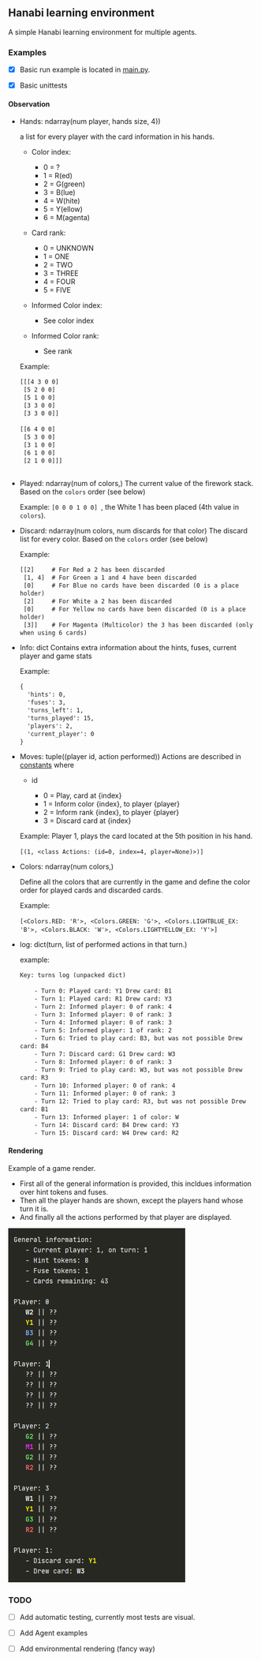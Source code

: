 
## Hanabi learning environment

A simple Hanabi learning environment for multiple agents.


### Examples

- [x] Basic run example is located in [main.py](main.py).
- [x] Basic unittests


#### Observation

- Hands: ndarray(num player, hands size, 4))

    a list for every player with the card information in his hands. 

    - Color index: 
    
        * 0 = ?
        * 1 = R(ed)
        * 2 = G(green)
        * 3 = B(lue)
        * 4 = W(hite)
        * 5 = Y(ellow)
        * 6 = M(agenta)
    
    - Card rank:
    
        * 0 = UNKNOWN
        * 1 = ONE
        * 2 = TWO
        * 3 = THREE
        * 4 = FOUR
        * 5 = FIVE
        
    - Informed Color index:
        
        * See color index
        
    - Informed Color rank:
    
       * See rank
       
    Example:
      
     ```
    [[[4 3 0 0]
      [5 2 0 0]
      [5 1 0 0]
      [3 3 0 0]
      [3 3 0 0]]
    
     [[6 4 0 0]
      [5 3 0 0]
      [3 1 0 0]
      [6 1 0 0]
      [2 1 0 0]]]  
      
    ```

- Played: ndarray(num of colors,)
    The current value of the firework stack. Based on the `colors` order (see below)
    
    Example: ```[0 0 0 1 0 0] ```, the White 1 has been placed (4th value in `colors`).
    
    
- Discard: ndarray(num colors, num discards for that color)
    The discard list for every color. Based on the `colors` order (see below)
    
    Example:
    ```
    [[2]     # For Red a 2 has been discarded
     [1, 4]  # For Green a 1 and 4 have been discarded
     [0]     # For Blue no cards have been discarded (0 is a place holder)
     [2]     # For White a 2 has been discarded
     [0]     # For Yellow no cards have been discarded (0 is a place holder)
     [3]]    # For Magenta (Multicolor) the 3 has been discarded (only when using 6 cards)
    ```
  
- Info: dict
    Contains extra information about the hints, fuses, current player and game stats
    
    Example: 
    ```
    { 
      'hints': 0, 
      'fuses': 3, 
      'turns_left': 1, 
      'turns_played': 15, 
      'players': 2, 
      'current_player': 0
    }
    ```

- Moves: tuple((player id, action performed))
    Actions are described in [constants](environment/utils/constants.py) where 
    
    - id
    
       * 0 = Play, card at {index}
       * 1 = Inform color {index}, to player {player}
       * 2 = Inform rank {index}, to player {player}
       * 3 = Discard card at {index}
       
    Example: Player 1, plays the card located at the 5th position in his hand.
    
    ```[(1, <class Actions: (id=0, index=4, player=None)>)]```
    
    
- Colors: ndarray(num colors,)
    
    Define all the colors that are currently in the game and define the color order
    for played cards and discarded cards.
    
    Example:
    
    ```[<Colors.RED: 'R'>, <Colors.GREEN: 'G'>, <Colors.LIGHTBLUE_EX: 'B'>, <Colors.BLACK: 'W'>, <Colors.LIGHTYELLOW_EX: 'Y'>]```


- log: dict(turn, list of performed actions in that turn.)

   example:
    
    ```
    Key: turns log (unpacked dict)

	    - Turn 0: Played card: Y1 Drew card: B1
	    - Turn 1: Played card: R1 Drew card: Y3
	    - Turn 2: Informed player: 0 of rank: 4
	    - Turn 3: Informed player: 0 of rank: 3
	    - Turn 4: Informed player: 0 of rank: 3
	    - Turn 5: Informed player: 1 of rank: 2
	    - Turn 6: Tried to play card: B3, but was not possible Drew card: B4
	    - Turn 7: Discard card: G1 Drew card: W3
	    - Turn 8: Informed player: 0 of rank: 3
	    - Turn 9: Tried to play card: W3, but was not possible Drew card: R3
	    - Turn 10: Informed player: 0 of rank: 4
	    - Turn 11: Informed player: 0 of rank: 3
	    - Turn 12: Tried to play card: R3, but was not possible Drew card: B1
	    - Turn 13: Informed player: 1 of color: W
	    - Turn 14: Discard card: B4 Drew card: Y3
	    - Turn 15: Discard card: W4 Drew card: R2
    ```


#### Rendering

Example of a game render. 

- First all of the general information is provided, this incldues information over hint tokens and fuses.
- Then all the player hands are shown, except the players hand whose turn it is.
- And finally all the actions performed by that player are displayed.


![alt text](./resources/images/render.png)



### TODO

- [ ] Add automatic testing, currently most tests are visual.
- [ ] Add Agent examples
- [ ] Add environmental rendering (fancy way)


